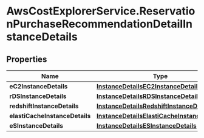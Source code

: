 # AwsCostExplorerService.ReservationPurchaseRecommendationDetailInstanceDetails

## Properties

Name | Type | Description | Notes
------------ | ------------- | ------------- | -------------
**eC2InstanceDetails** | [**InstanceDetailsEC2InstanceDetails**](InstanceDetailsEC2InstanceDetails.md) |  | [optional] 
**rDSInstanceDetails** | [**InstanceDetailsRDSInstanceDetails**](InstanceDetailsRDSInstanceDetails.md) |  | [optional] 
**redshiftInstanceDetails** | [**InstanceDetailsRedshiftInstanceDetails**](InstanceDetailsRedshiftInstanceDetails.md) |  | [optional] 
**elastiCacheInstanceDetails** | [**InstanceDetailsElastiCacheInstanceDetails**](InstanceDetailsElastiCacheInstanceDetails.md) |  | [optional] 
**eSInstanceDetails** | [**InstanceDetailsESInstanceDetails**](InstanceDetailsESInstanceDetails.md) |  | [optional] 


